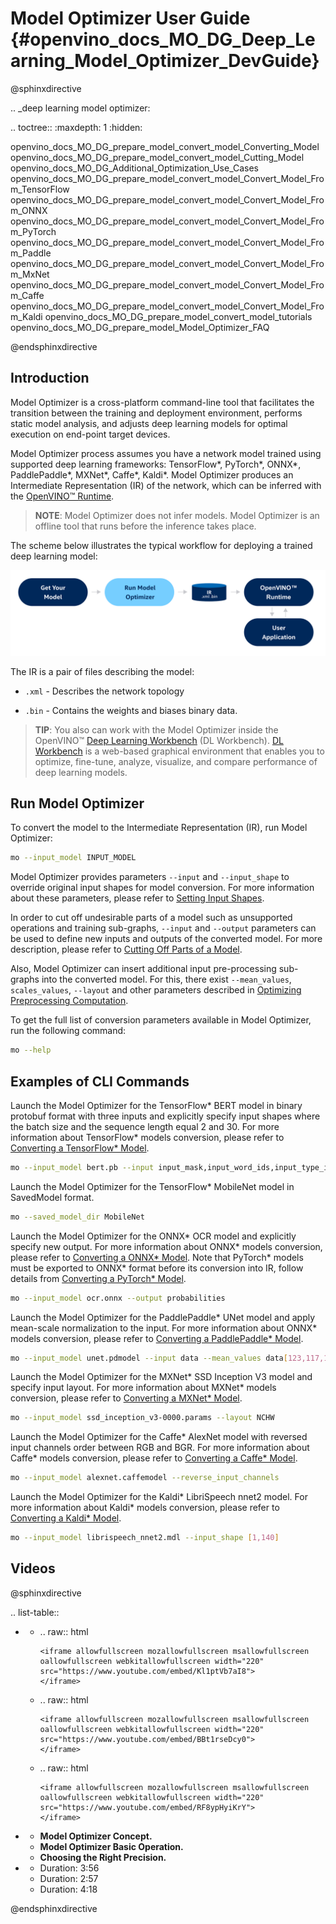 # Model Optimizer User Guide {#openvino_docs_MO_DG_Deep_Learning_Model_Optimizer_DevGuide}

@sphinxdirective

.. _deep learning model optimizer:

.. toctree::
   :maxdepth: 1
   :hidden:

   openvino_docs_MO_DG_prepare_model_convert_model_Converting_Model
   openvino_docs_MO_DG_prepare_model_convert_model_Cutting_Model
   openvino_docs_MO_DG_Additional_Optimization_Use_Cases
   openvino_docs_MO_DG_prepare_model_convert_model_Convert_Model_From_TensorFlow
   openvino_docs_MO_DG_prepare_model_convert_model_Convert_Model_From_ONNX
   openvino_docs_MO_DG_prepare_model_convert_model_Convert_Model_From_PyTorch
   openvino_docs_MO_DG_prepare_model_convert_model_Convert_Model_From_Paddle
   openvino_docs_MO_DG_prepare_model_convert_model_Convert_Model_From_MxNet
   openvino_docs_MO_DG_prepare_model_convert_model_Convert_Model_From_Caffe
   openvino_docs_MO_DG_prepare_model_convert_model_Convert_Model_From_Kaldi
   openvino_docs_MO_DG_prepare_model_convert_model_tutorials
   openvino_docs_MO_DG_prepare_model_Model_Optimizer_FAQ

@endsphinxdirective

## Introduction

Model Optimizer is a cross-platform command-line tool that facilitates the transition between the training and deployment environment, performs static model analysis, and adjusts deep learning models for optimal execution on end-point target devices.

Model Optimizer process assumes you have a network model trained using supported deep learning frameworks: TensorFlow*, PyTorch*, ONNX*, PaddlePaddle*, MXNet*, Caffe*, Kaldi*. Model Optimizer produces an Intermediate Representation (IR) of the network, which can be inferred with the [OpenVINO™ Runtime](../OV_Runtime_UG/openvino_intro.md).

> **NOTE**: Model Optimizer does not infer models. Model Optimizer is an offline tool that runs before the inference takes place.

The scheme below illustrates the typical workflow for deploying a trained deep learning model:

![](img/BASIC_FLOW_MO_simplified.svg)

The IR is a pair of files describing the model:

*  <code>.xml</code> - Describes the network topology

*  <code>.bin</code> - Contains the weights and biases binary data.

> **TIP**: You also can work with the Model Optimizer inside the OpenVINO™ [Deep Learning Workbench](https://docs.openvino.ai/latest/workbench_docs_Workbench_DG_Introduction.html) (DL Workbench).
> [DL Workbench](https://docs.openvino.ai/latest/workbench_docs_Workbench_DG_Introduction.html) is a web-based graphical environment that enables you to optimize, fine-tune, analyze, visualize, and compare performance of deep learning models.

## Run Model Optimizer

To convert the model to the Intermediate Representation (IR), run Model Optimizer:

```sh
mo --input_model INPUT_MODEL
```

Model Optimizer provides parameters `--input` and `--input_shape` to override original input shapes for model conversion.
For more information about these parameters, please refer to [Setting Input Shapes](prepare_model/convert_model/Converting_Model.md).

In order to cut off undesirable parts of a model such as unsupported operations and training sub-graphs,
`--input` and `--output` parameters can be used to define new inputs and outputs of the converted model.
For more description, please refer to [Cutting Off Parts of a Model](prepare_model/convert_model/Cutting_Model.md).

Also, Model Optimizer can insert additional input pre-processing sub-graphs into the converted model.
For this, there exist `--mean_values`, `scales_values`, `--layout` and other parameters described
in [Optimizing Preprocessing Computation](prepare_model/convert_model/Additional_Optimizations.md).

To get the full list of conversion parameters available in Model Optimizer, run the following command:

```sh
mo --help
```

## Examples of CLI Commands

Launch the Model Optimizer for the TensorFlow* BERT model in binary protobuf format with three inputs and explicitly specify input shapes
where the batch size and the sequence length equal 2 and 30. For more information about TensorFlow* models conversion,
please refer to [Converting a TensorFlow* Model](prepare_model/convert_model/Convert_Model_From_TensorFlow.md).

```sh
mo --input_model bert.pb --input input_mask,input_word_ids,input_type_ids --input_shape [2,30],[2,30],[2,30]
```

Launch the Model Optimizer for the TensorFlow* MobileNet model in SavedModel format.

```sh
mo --saved_model_dir MobileNet
```

Launch the Model Optimizer for the ONNX* OCR model and explicitly specify new output. For more information about ONNX* models conversion,
please refer to [Converting a ONNX* Model](prepare_model/convert_model/Convert_Model_From_ONNX.md).
Note that PyTorch* models must be exported to ONNX* format before its conversion into IR,
follow details from [Converting a PyTorch* Model](prepare_model/convert_model/Convert_Model_From_PyTorch.md).

```sh
mo --input_model ocr.onnx --output probabilities
```

Launch the Model Optimizer for the PaddlePaddle* UNet model and apply mean-scale normalization to the input.
For more information about ONNX* models conversion, please refer to
[Converting a PaddlePaddle* Model](prepare_model/convert_model/Convert_Model_From_Paddle.md).

```sh
mo --input_model unet.pdmodel --input data --mean_values data[123,117,104] --scale 255
```

Launch the Model Optimizer for the MXNet* SSD Inception V3 model and specify input layout.
For more information about MXNet* models conversion, please refer to [Converting a MXNet* Model](prepare_model/convert_model/Convert_Model_From_MxNet.md).

```sh
mo --input_model ssd_inception_v3-0000.params --layout NCHW
```

Launch the Model Optimizer for the Caffe* AlexNet model with reversed input channels order between RGB and BGR.
For more information about Caffe* models conversion, please refer to [Converting a Caffe* Model](prepare_model/convert_model/Convert_Model_From_Caffe.md).

```sh
mo --input_model alexnet.caffemodel --reverse_input_channels
```

Launch the Model Optimizer for the Kaldi* LibriSpeech nnet2 model. For more information about Kaldi* models conversion,
please refer to [Converting a Kaldi* Model](prepare_model/convert_model/Convert_Model_From_Kaldi.md).

```sh
mo --input_model librispeech_nnet2.mdl --input_shape [1,140]
```

## Videos

@sphinxdirective

.. list-table::

   * - .. raw:: html

           <iframe allowfullscreen mozallowfullscreen msallowfullscreen oallowfullscreen webkitallowfullscreen width="220"
           src="https://www.youtube.com/embed/Kl1ptVb7aI8">
           </iframe>

     - .. raw:: html

           <iframe allowfullscreen mozallowfullscreen msallowfullscreen oallowfullscreen webkitallowfullscreen width="220"
           src="https://www.youtube.com/embed/BBt1rseDcy0">
           </iframe>

     - .. raw:: html

           <iframe allowfullscreen mozallowfullscreen msallowfullscreen oallowfullscreen webkitallowfullscreen width="220"
           src="https://www.youtube.com/embed/RF8ypHyiKrY">
           </iframe>

   * - **Model Optimizer Concept.**
     - **Model Optimizer Basic Operation.**
     - **Choosing the Right Precision.**

   * - Duration: 3:56
     - Duration: 2:57
     - Duration: 4:18

@endsphinxdirective
